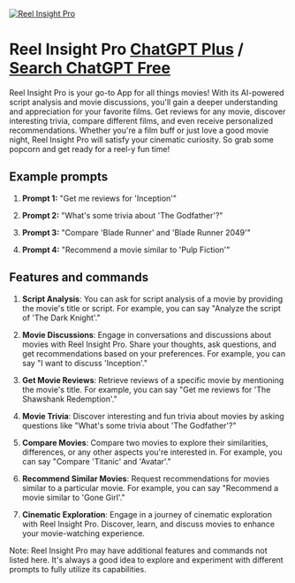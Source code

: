 
[![Reel Insight Pro](https://files.oaiusercontent.com/file-dAYShjsASRmNm13eltIhH2m2?se=2123-10-19T04%3A36%3A20Z&sp=r&sv=2021-08-06&sr=b&rscc=max-age%3D31536000%2C%20immutable&rscd=attachment%3B%20filename%3D43a0bd01-c65f-4e9d-b309-5d181a9e21e7.png&sig=JK%2BDv7pYc%2Bc%2BEBKbqMdsMRC9kqVwDBha63l9LE93MyM%3D)](https://chat.openai.com/g/g-5ERcDfeUc-reel-insight-pro)

# Reel Insight Pro [ChatGPT Plus](https://chat.openai.com/g/g-5ERcDfeUc-reel-insight-pro) / [Search ChatGPT Free](https://gptcall.net/index.html#/?search=Reel%20Insight%20Pro)

Reel Insight Pro is your go-to App for all things movies! With its AI-powered script analysis and movie discussions, you'll gain a deeper understanding and appreciation for your favorite films. Get reviews for any movie, discover interesting trivia, compare different films, and even receive personalized recommendations. Whether you're a film buff or just love a good movie night, Reel Insight Pro will satisfy your cinematic curiosity. So grab some popcorn and get ready for a reel-y fun time!

## Example prompts

1. **Prompt 1:** "Get me reviews for 'Inception'"

2. **Prompt 2:** "What's some trivia about 'The Godfather'?"

3. **Prompt 3:** "Compare 'Blade Runner' and 'Blade Runner 2049'"

4. **Prompt 4:** "Recommend a movie similar to 'Pulp Fiction'"

## Features and commands

1. **Script Analysis**: You can ask for script analysis of a movie by providing the movie's title or script. For example, you can say "Analyze the script of 'The Dark Knight'."

2. **Movie Discussions**: Engage in conversations and discussions about movies with Reel Insight Pro. Share your thoughts, ask questions, and get recommendations based on your preferences. For example, you can say "I want to discuss 'Inception'."

3. **Get Movie Reviews**: Retrieve reviews of a specific movie by mentioning the movie's title. For example, you can say "Get me reviews for 'The Shawshank Redemption'."

4. **Movie Trivia**: Discover interesting and fun trivia about movies by asking questions like "What's some trivia about 'The Godfather'?"

5. **Compare Movies**: Compare two movies to explore their similarities, differences, or any other aspects you're interested in. For example, you can say "Compare 'Titanic' and 'Avatar'."

6. **Recommend Similar Movies**: Request recommendations for movies similar to a particular movie. For example, you can say "Recommend a movie similar to 'Gone Girl'."

7. **Cinematic Exploration**: Engage in a journey of cinematic exploration with Reel Insight Pro. Discover, learn, and discuss movies to enhance your movie-watching experience.

Note: Reel Insight Pro may have additional features and commands not listed here. It's always a good idea to explore and experiment with different prompts to fully utilize its capabilities.


